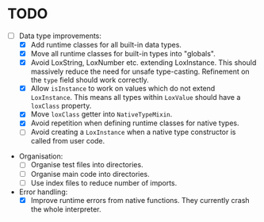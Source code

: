 # TODO

- [ ] Data type improvements:
  - [X] Add runtime classes for all built-in data types.
  - [X] Move all runtime classes for built-in types into "globals".
  - [X] Avoid LoxString, LoxNumber etc. extending LoxInstance. This should massively reduce the need for unsafe type-casting. Refinement on the `type` field should work correctly.
  - [X] Allow `isInstance` to work on values which do not extend `LoxInstance`. This means all types within `LoxValue` should have a `loxClass` property.
  - [X] Move `loxClass` getter into `NativeTypeMixin`.
  - [X] Avoid repetition when defining runtime classes for native types.
  - [ ] Avoid creating a `LoxInstance` when a native type constructor is called from user code.
- Organisation:
  - [ ] Organise test files into directories.
  - [ ] Organise main code into directories.
  - [ ] Use index files to reduce number of imports.
- Error handling:
  - [X] Improve runtime errors from native functions. They currently crash the whole interpreter.
